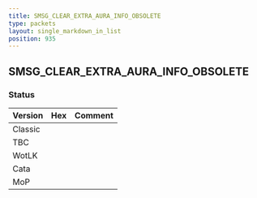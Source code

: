 ```yaml
---
title: SMSG_CLEAR_EXTRA_AURA_INFO_OBSOLETE
type: packets
layout: single_markdown_in_list
position: 935
---
```


## SMSG_CLEAR_EXTRA_AURA_INFO_OBSOLETE

### Status

Version | Hex | Comment
---------- | ---------- | ---------- 
Classic |  |  
TBC |  |  
WotLK |  |  
Cata |  |  
MoP |  |  